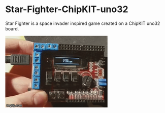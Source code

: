 # Star-Fighter-ChipKIT-uno32
Star Fighter is a space invader inspired game created on a ChipKIT uno32 board.

![](spaceGame.gif)
